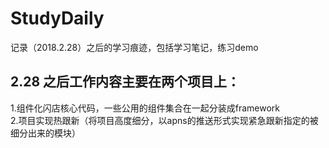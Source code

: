 # StudyDaily
记录（2018.2.28）之后的学习痕迹，包括学习笔记，练习demo
## 2.28 之后工作内容主要在两个项目上：
1.组件化闪店核心代码，一些公用的组件集合在一起分装成framework  
2.项目实现热跟新（将项目高度细分，以apns的推送形式实现紧急跟新指定的被细分出来的模块）
